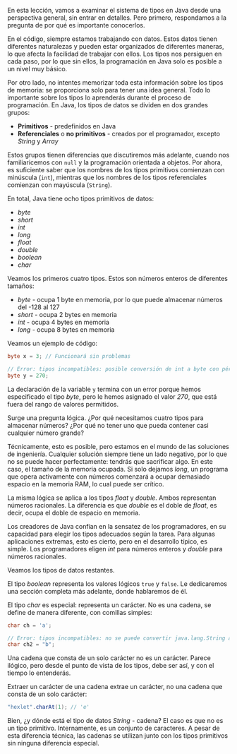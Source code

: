 En esta lección, vamos a examinar el sistema de tipos en Java desde una perspectiva general, sin entrar en detalles. Pero primero, respondamos a la pregunta de por qué es importante conocerlos.

En el código, siempre estamos trabajando con datos. Estos datos tienen diferentes naturalezas y pueden estar organizados de diferentes maneras, lo que afecta la facilidad de trabajar con ellos. Los tipos nos persiguen en cada paso, por lo que sin ellos, la programación en Java solo es posible a un nivel muy básico.

Por otro lado, no intentes memorizar toda esta información sobre los tipos de memoria: se proporciona solo para tener una idea general. Todo lo importante sobre los tipos lo aprenderás durante el proceso de programación. En Java, los tipos de datos se dividen en dos grandes grupos:

* **Primitivos** - predefinidos en Java
* **Referenciales** o **no primitivos** - creados por el programador, excepto *String* y *Array*

Estos grupos tienen diferencias que discutiremos más adelante, cuando nos familiaricemos con `null` y la programación orientada a objetos. Por ahora, es suficiente saber que los nombres de los tipos primitivos comienzan con minúscula (`int`), mientras que los nombres de los tipos referenciales comienzan con mayúscula (`String`).

En total, Java tiene ocho tipos primitivos de datos:

* *byte*
* *short*
* *int*
* *long*
* *float*
* *double*
* *boolean*
* *char*

Veamos los primeros cuatro tipos. Estos son números enteros de diferentes tamaños:

* *byte* - ocupa 1 byte en memoria, por lo que puede almacenar números del -128 al 127
* *short* - ocupa 2 bytes en memoria
* *int* - ocupa 4 bytes en memoria
* *long* - ocupa 8 bytes en memoria

Veamos un ejemplo de código:

```java
byte x = 3; // Funcionará sin problemas

// Error: tipos incompatibles: posible conversión de int a byte con pérdida de información
byte y = 270;
```

La declaración de la variable `y` termina con un error porque hemos especificado el tipo *byte*, pero le hemos asignado el valor *270*, que está fuera del rango de valores permitidos.

Surge una pregunta lógica. ¿Por qué necesitamos cuatro tipos para almacenar números? ¿Por qué no tener uno que pueda contener casi cualquier número grande?

Técnicamente, esto es posible, pero estamos en el mundo de las soluciones de ingeniería. Cualquier solución siempre tiene un lado negativo, por lo que no se puede hacer perfectamente: tendrás que sacrificar algo. En este caso, el tamaño de la memoria ocupada. Si solo dejamos *long*, un programa que opera activamente con números comenzará a ocupar demasiado espacio en la memoria RAM, lo cual puede ser crítico.

La misma lógica se aplica a los tipos *float* y *double*. Ambos representan números racionales. La diferencia es que *double* es el doble de *float*, es decir, ocupa el doble de espacio en memoria.

Los creadores de Java confían en la sensatez de los programadores, en su capacidad para elegir los tipos adecuados según la tarea. Para algunas aplicaciones extremas, esto es cierto, pero en el desarrollo típico, es simple. Los programadores eligen *int* para números enteros y *double* para números racionales.

Veamos los tipos de datos restantes.

El tipo *boolean* representa los valores lógicos `true` y `false`. Le dedicaremos una sección completa más adelante, donde hablaremos de él.

El tipo *char* es especial: representa un carácter. No es una cadena, se define de manera diferente, con comillas simples:

```java
char ch = 'a';

// Error: tipos incompatibles: no se puede convertir java.lang.String a char
char ch2 = "b";
```

Una cadena que consta de un solo carácter no es un carácter. Parece ilógico, pero desde el punto de vista de los tipos, debe ser así, y con el tiempo lo entenderás.

Extraer un carácter de una cadena extrae un carácter, no una cadena que consta de un solo carácter:

```java
"hexlet".charAt(1); // 'e'
```

Bien, ¿y dónde está el tipo de datos *String* - cadena? El caso es que no es un tipo primitivo. Internamente, es un conjunto de caracteres. A pesar de esta diferencia técnica, las cadenas se utilizan junto con los tipos primitivos sin ninguna diferencia especial.
